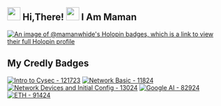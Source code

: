 <h2> <img src="https://user-images.githubusercontent.com/65858180/137293079-2440dbff-e887-4b1d-802c-49d49dcfd664.gif" width="30" /> Hi,There! <img src="https://user-images.githubusercontent.com/65858180/137293369-94c631b6-8a17-4256-927a-070da186734c.gif" width="30" /> I Am Maman </h2>

[![An image of @mamanwhide's Holopin badges, which is a link to view their full Holopin profile](https://holopin.me/mamanwhide)](https://holopin.io/@mamanwhide)

## My Credly Badges
[![Intro to Cysec - 121723](<URL_gambar_badge_1>)](https://images.credly.com/size/340x340/images/af8c6b4e-fc31-47c4-8dcb-eb7a2065dc5b/I2CS__1_.png)
[![Network Basic - 11824](<URL_gambar_badge_2>)](https://images.credly.com/size/340x340/images/5bdd6a39-3e03-4444-9510-ecff80c9ce79/image.png)
[![Network Devices and Initial Config - 13024](<URL_gambar_badge_3>)](https://images.credly.com/size/340x340/images/88316fe8-5651-4e61-a6be-5be1558f049e/image.png)
[![Google AI - 82924](<URL_gambar_badge_4>)](https://images.credly.com/size/340x340/images/ea3eec65-ddad-4242-9c59-1defac0fa2d9/image.png)
[![ETH - 91424](<URL_gambar_badge_5>)](https://images.credly.com/size/340x340/images/242902b5-f527-42ad-865e-977c9e1b5b58/image.png)
